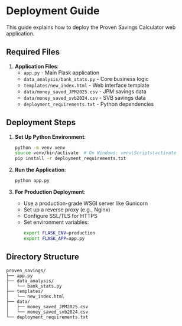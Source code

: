 # Deployment Guide

This guide explains how to deploy the Proven Savings Calculator web application.

## Required Files

1. **Application Files**:
   - `app.py` - Main Flask application
   - `data_analysis/bank_stats.py` - Core business logic
   - `templates/new_index.html` - Web interface template
   - `data/money_saved_JPM2025.csv` - JPM savings data
   - `data/money_saved_svb2024.csv` - SVB savings data
   - `deployment_requirements.txt` - Python dependencies

## Deployment Steps

1. **Set Up Python Environment**:
   ```bash
   python -m venv venv
   source venv/bin/activate  # On Windows: venv\Scripts\activate
   pip install -r deployment_requirements.txt
   ```

2. **Run the Application**:
   ```bash
   python app.py
   ```

3. **For Production Deployment**:
   - Use a production-grade WSGI server like Gunicorn
   - Set up a reverse proxy (e.g., Nginx)
   - Configure SSL/TLS for HTTPS
   - Set environment variables:
     ```bash
     export FLASK_ENV=production
     export FLASK_APP=app.py
     ```

## Directory Structure
```
proven_savings/
├── app.py
├── data_analysis/
│   └── bank_stats.py
├── templates/
│   └── new_index.html
├── data/
│   ├── money_saved_JPM2025.csv
│   └── money_saved_svb2024.csv
└── deployment_requirements.txt
```
